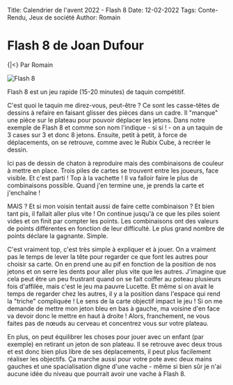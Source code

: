 Title: Calendrier de l'avent 2022 - Flash 8
Date: 12-02-2022
Tags: Conte-Rendu, Jeux de société
Author: Romain

# Flash 8 de Joan Dufour
{|<} Par Romain

![Flash 8](https://i0.wp.com/www.repaire-des-joueurs.shop/wp-content/uploads/2021/04/flash-8-ouvert.jpg?fit=1023%2C639&ssl=1)

Flash 8 est un jeu rapide (15-20 minutes) de taquin compétitif.

C'est quoi le taquin me direz-vous, peut-être ?
Ce sont les casse-têtes de dessins à refaire en faisant glisser des pièces dans un cadre. Il "manque" une pièce sur le plateau pour pouvoir déplacer les jetons. Dans notre exemple de Flash 8 et comme son nom l'indique - si si ! - on a un taquin de 3 cases sur 3 et donc 8 jetons. Ensuite, petit à petit, à force de déplacements, on se retrouve, comme avec le Rubix Cube, à recréer le dessin.

Ici pas de dessin de chaton à reproduire mais des combinaisons de couleur à mettre en place. Trois piles de cartes se trouvent entre les joueurs, face visible. Et c'est parti ! Top à la vachette ! Il va falloir faire le plus de combinaisons possible. Quand j'en termine une, je prends la carte et j'enchaîne !

MAIS ? Et si mon voisin tentait aussi de faire cette combinaison ? Et bien tant pis, il fallait aller plus vite ! On continue jusqu'à ce que les piles soient vides et on finit par compter les points. Les combinaisons ont des valeurs de points différentes en fonction de leur difficulté. Le plus grand nombre de points déclare la gagnante. Simple.

C'est vraiment top, c'est très simple à expliquer et à jouer. On a vraiment pas le temps de lever la tête pour regarder ce que font les autres pour choisir sa carte. On en prend une au pif en fonction de la position de nos jetons et on serre les dents pour aller plus vite que les autres. J'imagine que cela peut être un peu frustrant quand on se fait coiffer au poteau plusieurs fois d'affilée, mais c'est le jeu ma pauvre Lucette.
Et même si on avait le temps de regarder chez les autres, il y a la position dans l'espace qui rend la "triche" compliquée ! Le sens de la carte objectif impact le jeu ! Si on me demande de mettre mon jeton bleu en bas à gauche, ma voisine d'en face va devoir donc le mettre en haut à droite ! Alors, franchement, ne vous faites pas de nœuds au cerveau et concentrez vous sur votre plateau.

En plus, on peut équilibrer les choses pour jouer avec un enfant (par exemple) en retirant un jeton de son plateau. Il se retrouve avec deux trous et est donc bien plus libre de ses déplacements, il peut plus facilement réaliser les objectifs. Ça marche aussi pour votre pote avec deux mains gauches et une spacialisation digne d'une vache - même si bien sûr je n'ai aucune idée du niveau que pourrait avoir une vache à Flash 8.